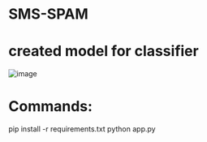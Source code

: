 # SMS-SPAM
# created model for classifier

![image](https://github.com/Harshal142003/SMS-SPAM/assets/104431704/7798da74-591d-489b-8cda-00f734900b50)

# Commands: 
pip install -r requirements.txt
python app.py
